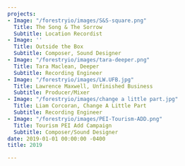 ```yaml
---
projects:
- Image: "/forestryio/images/S&S-square.png"
  Title: The Song & The Sorrow
  Subtitle: Location Recordist
- Image: ''
  Title: Outside the Box
  Subtitle: Composer, Sound Designer
- Image: "/forestryio/images/tara-deeper.png"
  Title: Tara Maclean, Deeper
  Subtitle: Recording Engineer
- Image: "/forestryio/images/LW.UFB.jpg"
  Title: Lawrence Maxwell, Unfinished Business
  Subtitle: Producer/Mixer
- Image: "/forestryio/images/change a little part.jpg"
  Title: Liam Corcoran, Change A Little Part
  Subtitle: Recording Engineer
- Image: "/forestryio/images/PEI-Tourism-ADD.png"
  Title: Tourism PEI Add Campaign
  Subtitle: Composer/Sound Designer
date: 2019-01-01 00:00:00 -0400
title: 2019

---
```

